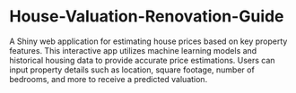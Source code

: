 # House-Valuation-Renovation-Guide
A Shiny web application for estimating house prices based on key property features.  This interactive app utilizes machine learning models and historical housing data to provide accurate price estimations. Users can input property details such as location, square footage, number of bedrooms, and more to receive a predicted valuation.
